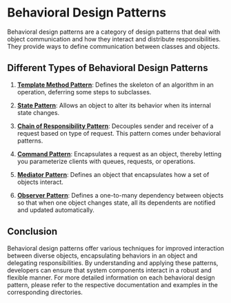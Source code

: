 # Behavioral Design Patterns

Behavioral design patterns are a category of design patterns that deal with object communication and how they interact and distribute responsibilities. They provide ways to define communication between classes and objects.

## Different Types of Behavioral Design Patterns

1. [**Template Method Pattern**](./template): Defines the skeleton of an algorithm in an operation, deferring some steps to subclasses.

2. [**State Pattern**](./state): Allows an object to alter its behavior when its internal state changes.

3. [**Chain of Responsibility Pattern**](./chain_of_responsibility): Decouples sender and receiver of a request based on type of request. This pattern comes under behavioral patterns.

4. [**Command Pattern**](./command): Encapsulates a request as an object, thereby letting you parameterize clients with queues, requests, or operations.

5. [**Mediator Pattern**](./mediator): Defines an object that encapsulates how a set of objects interact.

6. [**Observer Pattern**](./observer): Defines a one-to-many dependency between objects so that when one object changes state, all its dependents are notified and updated automatically.

## Conclusion

Behavioral design patterns offer various techniques for improved interaction between diverse objects, encapsulating behaviors in an object and delegating responsibilities. By understanding and applying these patterns, developers can ensure that system components interact in a robust and flexible manner. For more detailed information on each behavioral design pattern, please refer to the respective documentation and examples in the corresponding directories.
